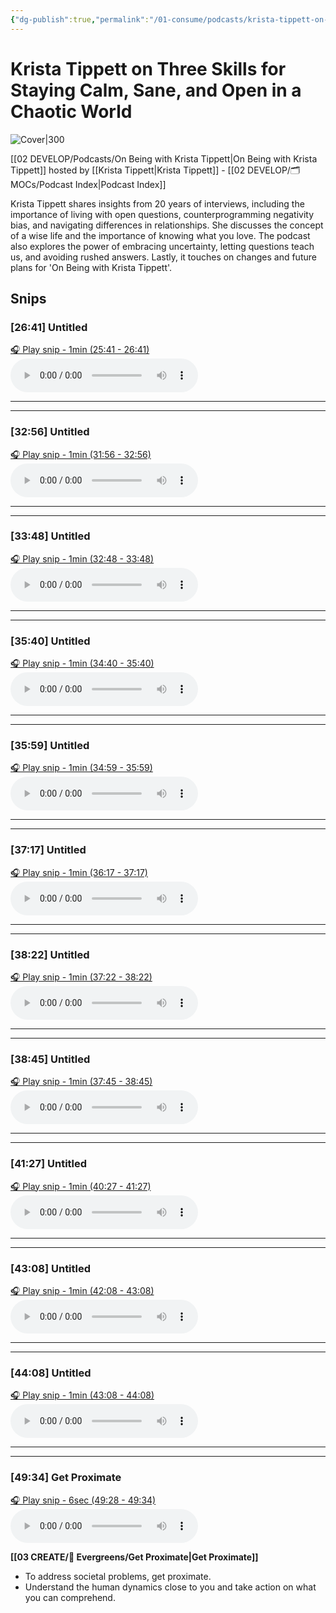 ```yaml
---
{"dg-publish":true,"permalink":"/01-consume/podcasts/krista-tippett-on-three-skills-for-staying-calm-sane-and-open-in-a-chaotic-world/","title":"Krista Tippett on Three Skills for Staying Calm, Sane, and Open in a Chaotic World","tags":["podcasts"]}
---
```


# Krista Tippett on Three Skills for Staying Calm, Sane, and Open in a Chaotic World


![Cover|300](https://wsrv.nl/?url=https%3A%2F%2Fimage.simplecastcdn.com%2Fimages%2Fd5bd87cf-c1b4-4724-a2e0-67be37425906%2Fa6b148ee-97c6-4a85-9e41-868133c93db6%2F3000x3000%2Fonbe-isolated-master-logo-square.jpg%3Faid%3Drss_feed&w=300&h=300)

[[02 DEVELOP/Podcasts/On Being with Krista Tippett\|On Being with Krista Tippett]] hosted by [[Krista Tippett\|Krista Tippett]] - [[02 DEVELOP/🗂️ MOCs/Podcast Index\|Podcast Index]]

Krista Tippett shares insights from 20 years of interviews, including the importance of living with open questions, counterprogramming negativity bias, and navigating differences in relationships. She discusses the concept of a wise life and the importance of knowing what you love. The podcast also explores the power of embracing uncertainty, letting questions teach us, and avoiding rushed answers. Lastly, it touches on changes and future plans for 'On Being with Krista Tippett'.

## Snips


### [26:41] Untitled


[🎧 Play snip - 1min️ (25:41 - 26:41)](https://share.snipd.com/snip/12ef720f-f0b0-4d8e-9b16-44045b73527e)
<audio controls> <source src="https://dts.podtrac.com/redirect.mp3/afp-901179-injected.calisto.simplecastaudio.com/85760130-020c-4d30-8e15-26c5c451394f/episodes/447d3e0f-550b-44f5-bcac-61326e52071b/audio/128/default.mp3?aid=rss_feed&awCollectionId=85760130-020c-4d30-8e15-26c5c451394f&awEpisodeId=447d3e0f-550b-44f5-bcac-61326e52071b&feed=AuAxH_Bf#t=25:41,26:41"> </audio>




---




---


### [32:56] Untitled


[🎧 Play snip - 1min️ (31:56 - 32:56)](https://share.snipd.com/snip/255cf05c-1017-47c7-8a87-29a6d19278bc)
<audio controls> <source src="https://dts.podtrac.com/redirect.mp3/afp-901179-injected.calisto.simplecastaudio.com/85760130-020c-4d30-8e15-26c5c451394f/episodes/447d3e0f-550b-44f5-bcac-61326e52071b/audio/128/default.mp3?aid=rss_feed&awCollectionId=85760130-020c-4d30-8e15-26c5c451394f&awEpisodeId=447d3e0f-550b-44f5-bcac-61326e52071b&feed=AuAxH_Bf#t=31:56,32:56"> </audio>




---




---


### [33:48] Untitled


[🎧 Play snip - 1min️ (32:48 - 33:48)](https://share.snipd.com/snip/5637e046-bc64-4617-8ffb-ea0277b8ad9f)
<audio controls> <source src="https://dts.podtrac.com/redirect.mp3/afp-901179-injected.calisto.simplecastaudio.com/85760130-020c-4d30-8e15-26c5c451394f/episodes/447d3e0f-550b-44f5-bcac-61326e52071b/audio/128/default.mp3?aid=rss_feed&awCollectionId=85760130-020c-4d30-8e15-26c5c451394f&awEpisodeId=447d3e0f-550b-44f5-bcac-61326e52071b&feed=AuAxH_Bf#t=32:48,33:48"> </audio>




---




---


### [35:40] Untitled


[🎧 Play snip - 1min️ (34:40 - 35:40)](https://share.snipd.com/snip/26b772b3-f7df-48f5-a6fa-70da88379673)
<audio controls> <source src="https://dts.podtrac.com/redirect.mp3/afp-901179-injected.calisto.simplecastaudio.com/85760130-020c-4d30-8e15-26c5c451394f/episodes/447d3e0f-550b-44f5-bcac-61326e52071b/audio/128/default.mp3?aid=rss_feed&awCollectionId=85760130-020c-4d30-8e15-26c5c451394f&awEpisodeId=447d3e0f-550b-44f5-bcac-61326e52071b&feed=AuAxH_Bf#t=34:40,35:40"> </audio>




---




---


### [35:59] Untitled


[🎧 Play snip - 1min️ (34:59 - 35:59)](https://share.snipd.com/snip/a57be030-8eb5-4daa-b5a9-e364af7f5aff)
<audio controls> <source src="https://dts.podtrac.com/redirect.mp3/afp-901179-injected.calisto.simplecastaudio.com/85760130-020c-4d30-8e15-26c5c451394f/episodes/447d3e0f-550b-44f5-bcac-61326e52071b/audio/128/default.mp3?aid=rss_feed&awCollectionId=85760130-020c-4d30-8e15-26c5c451394f&awEpisodeId=447d3e0f-550b-44f5-bcac-61326e52071b&feed=AuAxH_Bf#t=34:59,35:59"> </audio>




---




---


### [37:17] Untitled


[🎧 Play snip - 1min️ (36:17 - 37:17)](https://share.snipd.com/snip/43150559-7f0d-4165-9ac8-e7405e1a5a16)
<audio controls> <source src="https://dts.podtrac.com/redirect.mp3/afp-901179-injected.calisto.simplecastaudio.com/85760130-020c-4d30-8e15-26c5c451394f/episodes/447d3e0f-550b-44f5-bcac-61326e52071b/audio/128/default.mp3?aid=rss_feed&awCollectionId=85760130-020c-4d30-8e15-26c5c451394f&awEpisodeId=447d3e0f-550b-44f5-bcac-61326e52071b&feed=AuAxH_Bf#t=36:17,37:17"> </audio>




---




---


### [38:22] Untitled


[🎧 Play snip - 1min️ (37:22 - 38:22)](https://share.snipd.com/snip/5a0291ff-12cd-4eec-a0fc-9c1b36e2c7d9)
<audio controls> <source src="https://dts.podtrac.com/redirect.mp3/afp-901179-injected.calisto.simplecastaudio.com/85760130-020c-4d30-8e15-26c5c451394f/episodes/447d3e0f-550b-44f5-bcac-61326e52071b/audio/128/default.mp3?aid=rss_feed&awCollectionId=85760130-020c-4d30-8e15-26c5c451394f&awEpisodeId=447d3e0f-550b-44f5-bcac-61326e52071b&feed=AuAxH_Bf#t=37:22,38:22"> </audio>




---




---


### [38:45] Untitled


[🎧 Play snip - 1min️ (37:45 - 38:45)](https://share.snipd.com/snip/6d76e8bc-b31a-4eb6-9e99-b35ea9192c2e)
<audio controls> <source src="https://dts.podtrac.com/redirect.mp3/afp-901179-injected.calisto.simplecastaudio.com/85760130-020c-4d30-8e15-26c5c451394f/episodes/447d3e0f-550b-44f5-bcac-61326e52071b/audio/128/default.mp3?aid=rss_feed&awCollectionId=85760130-020c-4d30-8e15-26c5c451394f&awEpisodeId=447d3e0f-550b-44f5-bcac-61326e52071b&feed=AuAxH_Bf#t=37:45,38:45"> </audio>




---




---


### [41:27] Untitled


[🎧 Play snip - 1min️ (40:27 - 41:27)](https://share.snipd.com/snip/1c913f35-c329-4fb8-ac35-ac72642d3934)
<audio controls> <source src="https://dts.podtrac.com/redirect.mp3/afp-901179-injected.calisto.simplecastaudio.com/85760130-020c-4d30-8e15-26c5c451394f/episodes/447d3e0f-550b-44f5-bcac-61326e52071b/audio/128/default.mp3?aid=rss_feed&awCollectionId=85760130-020c-4d30-8e15-26c5c451394f&awEpisodeId=447d3e0f-550b-44f5-bcac-61326e52071b&feed=AuAxH_Bf#t=40:27,41:27"> </audio>




---




---


### [43:08] Untitled


[🎧 Play snip - 1min️ (42:08 - 43:08)](https://share.snipd.com/snip/5c88245e-417f-48b7-b110-04724a135d16)
<audio controls> <source src="https://dts.podtrac.com/redirect.mp3/afp-901179-injected.calisto.simplecastaudio.com/85760130-020c-4d30-8e15-26c5c451394f/episodes/447d3e0f-550b-44f5-bcac-61326e52071b/audio/128/default.mp3?aid=rss_feed&awCollectionId=85760130-020c-4d30-8e15-26c5c451394f&awEpisodeId=447d3e0f-550b-44f5-bcac-61326e52071b&feed=AuAxH_Bf#t=42:08,43:08"> </audio>




---




---


### [44:08] Untitled


[🎧 Play snip - 1min️ (43:08 - 44:08)](https://share.snipd.com/snip/6247aaa2-dbdc-4793-876e-69c02a58ff35)
<audio controls> <source src="https://dts.podtrac.com/redirect.mp3/afp-901179-injected.calisto.simplecastaudio.com/85760130-020c-4d30-8e15-26c5c451394f/episodes/447d3e0f-550b-44f5-bcac-61326e52071b/audio/128/default.mp3?aid=rss_feed&awCollectionId=85760130-020c-4d30-8e15-26c5c451394f&awEpisodeId=447d3e0f-550b-44f5-bcac-61326e52071b&feed=AuAxH_Bf#t=43:08,44:08"> </audio>




---




---


### [49:34] Get Proximate


[🎧 Play snip - 6sec️ (49:28 - 49:34)](https://share.snipd.com/snip/99a3e5ae-ae4a-46c2-a302-0ca78ee24ed2)
<audio controls> <source src="https://dts.podtrac.com/redirect.mp3/afp-901179-injected.calisto.simplecastaudio.com/85760130-020c-4d30-8e15-26c5c451394f/episodes/447d3e0f-550b-44f5-bcac-61326e52071b/audio/128/default.mp3?aid=rss_feed&awCollectionId=85760130-020c-4d30-8e15-26c5c451394f&awEpisodeId=447d3e0f-550b-44f5-bcac-61326e52071b&feed=AuAxH_Bf#t=49:28,49:34"> </audio>


**[[03 CREATE/🌲 Evergreens/Get Proximate\|Get Proximate]]**

- To address societal problems, get proximate.
- Understand the human dynamics close to you and take action on what you can comprehend.

